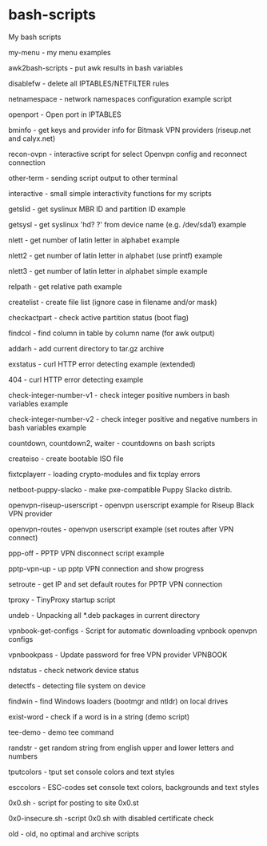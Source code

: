 # bash-scripts
My bash scripts

my-menu - my menu examples

awk2bash-scripts - put awk results in bash variables

disablefw - delete all IPTABLES/NETFILTER rules

netnamespace - network namespaces configuration example script

openport - Open port in IPTABLES

bminfo - get keys and provider info for Bitmask VPN providers (riseup.net and calyx.net)

recon-ovpn - interactive script for select Openvpn config and reconnect connection

other-term - sending script output to other terminal

interactive - small simple interactivity functions for my scripts

getslid - get syslinux MBR ID and partition ID example

getsysl - get syslinux 'hd? ?' from device name (e.g. /dev/sda1) example

nlett - get number of latin letter in alphabet example

nlett2 - get number of latin letter in alphabet (use printf) example

nlett3 - get number of latin letter in alphabet simple example

relpath - get relative path example

createlist - create file list (ignore case in filename and/or mask)

checkactpart - check active partition status (boot flag)

findcol - find column in table by column name (for awk output)

addarh - add current directory to tar.gz archive

exstatus - curl HTTP error detecting example (extended)

404 - curl HTTP error detecting example

check-integer-number-v1 - check integer positive numbers in bash variables example

check-integer-number-v2 - check integer positive and negative numbers in bash variables example

countdown, countdown2, waiter - countdowns on bash scripts

createiso - create bootable ISO file

fixtcplayerr - loading crypto-modules and fix tcplay errors

netboot-puppy-slacko - make pxe-compatible Puppy Slacko distrib.

openvpn-riseup-userscript - openvpn userscript example for Riseup Black VPN provider

openvpn-routes - openvpn userscript example (set routes after VPN connect)

ppp-off - PPTP VPN disconnect script example

pptp-vpn-up - up pptp VPN connection and show progress

setroute - get IP and set default routes for PPTP VPN connection

tproxy - TinyProxy startup script

undeb - Unpacking all *.deb packages in current directory

vpnbook-get-configs - Script for automatic downloading vpnbook openvpn configs

vpnbookpass - Update password for free VPN provider VPNBOOK

ndstatus - check network device status

detectfs - detecting file system on device

findwin - find Windows loaders (bootmgr and ntldr) on local drives

exist-word - check if a word is in a string (demo script)

tee-demo - demo tee command

randstr - get random string from english upper and lower letters and numbers

tputcolors - tput set console colors and text styles

esccolors - ESC-codes set console text colors, backgrounds and text styles

0x0.sh - script for posting to site 0x0.st

0x0-insecure.sh -script 0x0.sh with disabled certificate check

old - old, no optimal and archive scripts